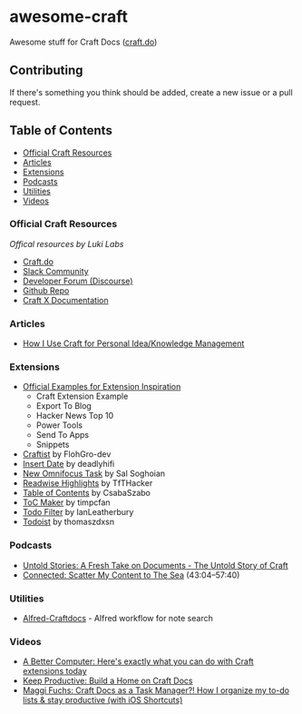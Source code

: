 # awesome-craft
Awesome stuff for Craft Docs ([craft.do](https://www.craft.do))

## Contributing

If there's something you think should be added, create a new issue or a pull request.

## Table of Contents
- [Official Craft Resources](#official-craft-resources)
- [Articles](#articles)
- [Extensions](#extensions)
- [Podcasts](#podcasts)
- [Utilities](#utilities)
- [Videos](#videos)

### Official Craft Resources
*Offical resources by Luki Labs*

- [Craft.do](https://www.craft.do)
- [Slack Community](https://craft.do/community)
- [Developer Forum (Discourse)](https://forum.developer.craft.do)
- [Github Repo](https://github.com/craftdocs)
- [Craft X Documentation](https://documentation.developer.craft.do)

### Articles

- [How I Use Craft for Personal Idea/Knowledge Management](https://jessejanderson.medium.com/how-i-use-craft-for-personal-idea-knowledge-management-7f77cdc9031)

### Extensions

- [Official Examples for Extension Inspiration](https://github.com/craftdocs/craft-extension-inspirations)
  - Craft Extension Example
  - Export To Blog
  - Hacker News Top 10
  - Power Tools
  - Send To Apps
  - Snippets
- [Craftist](https://github.com/FlohGro-dev/Craftist) by FlohGro-dev
- [Insert Date](https://github.com/deadlyhifi/craft-x-insert-date) by deadlyhifi
- [New Omnifocus Task](https://omni-automation.com/craft/omnifocus-new-task.html) by Sal Soghoian
- [Readwise Highlights](https://github.com/TfTHacker/craft42-readwise) by TfTHacker
- [Table of Contents](https://github.com/CsabaSzabo/craft-extension-table-of-content) by CsabaSzabo
- [ToC Maker](https://github.com/timpcfan/craft-toc-maker) by timpcfan
- [Todo Filter](https://github.com/IanLeatherbury/todo-filter) by IanLeatherbury
- [Todoist](https://github.com/thomaszdxsn/craft-todoist) by thomaszdxsn

### Podcasts

- [Untold Stories: A Fresh Take on Documents - The Untold Story of Craft](https://soundcloud.com/untold-stories-podcast/a-fresh-take-on-documents-the-untold-story-of-craft)
- [Connected: Scatter My Content to The Sea](https://www.relay.fm/connected/375) (43:04–57:40)

### Utilities

- [Alfred-Craftdocs](https://github.com/kudrykv/alfred-craftdocs) - Alfred workflow for note search

### Videos

- [A Better Computer: Here's exactly what you can do with Craft extensions today](https://youtu.be/UOj4DVPTy7Q)
- [Keep Productive: Build a Home on Craft Docs](https://youtu.be/XVzlq30ThLs)
- [Maggi Fuchs: Craft Docs as a Task Manager?! How I organize my to-do lists & stay productive (with iOS Shortcuts)](https://youtu.be/V5aeMqWc2Ac)
